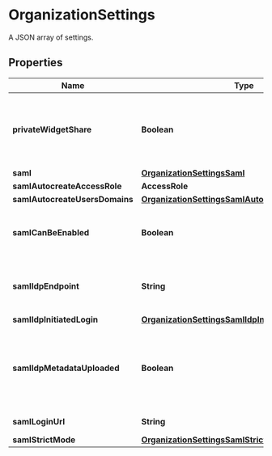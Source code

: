 

# OrganizationSettings

A JSON array of settings.

## Properties

Name | Type | Description | Notes
------------ | ------------- | ------------- | -------------
**privateWidgetShare** | **Boolean** | Whether or not the organization users can share widgets outside of Datadog. |  [optional]
**saml** | [**OrganizationSettingsSaml**](OrganizationSettingsSaml.md) |  |  [optional]
**samlAutocreateAccessRole** | **AccessRole** |  |  [optional]
**samlAutocreateUsersDomains** | [**OrganizationSettingsSamlAutocreateUsersDomains**](OrganizationSettingsSamlAutocreateUsersDomains.md) |  |  [optional]
**samlCanBeEnabled** | **Boolean** | Whether or not SAML can be enabled for this organization. |  [optional]
**samlIdpEndpoint** | **String** | Identity provider endpoint for SAML authentication. |  [optional]
**samlIdpInitiatedLogin** | [**OrganizationSettingsSamlIdpInitiatedLogin**](OrganizationSettingsSamlIdpInitiatedLogin.md) |  |  [optional]
**samlIdpMetadataUploaded** | **Boolean** | Whether or not a SAML identity provider metadata file was provided to the Datadog organization. |  [optional]
**samlLoginUrl** | **String** | URL for SAML logging. |  [optional]
**samlStrictMode** | [**OrganizationSettingsSamlStrictMode**](OrganizationSettingsSamlStrictMode.md) |  |  [optional]



